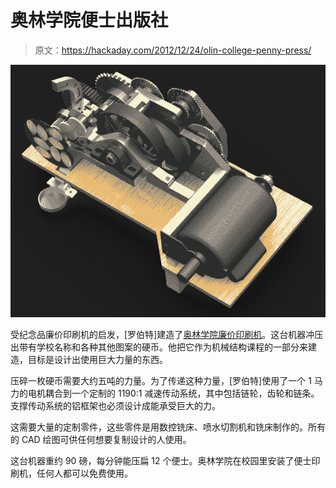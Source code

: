 # 奥林学院便士出版社

> 原文：<https://hackaday.com/2012/12/24/olin-college-penny-press/>

[![Olin Penny Press](img/fa7f98747ce60304acc1a4e35acb341c.png)](http://hackaday.com/?attachment_id=92230)

受纪念品廉价印刷机的启发，[罗伯特]建造了[奥林学院廉价印刷机](http://students.olin.edu/2013/rmcmullen/penny_press.html "Olin Penny Press")。这台机器冲压出带有学校名称和各种其他图案的硬币。他把它作为机械结构课程的一部分来建造，目标是设计出使用巨大力量的东西。

压碎一枚硬币需要大约五吨的力量。为了传递这种力量，[罗伯特]使用了一个 1 马力的电机耦合到一个定制的 1190:1 减速传动系统，其中包括链轮，齿轮和链条。支撑传动系统的铝框架也必须设计成能承受巨大的力。

这需要大量的定制零件，这些零件是用数控铣床、喷水切割机和铣床制作的。所有的 CAD 绘图可供任何想要复制设计的人使用。

这台机器重约 90 磅，每分钟能压扁 12 个便士。奥林学院在校园里安装了便士印刷机，任何人都可以免费使用。